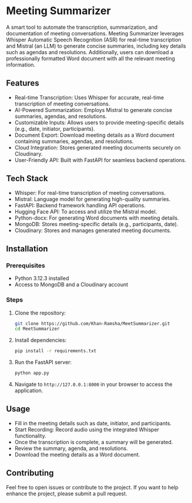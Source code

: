 
# Meeting Summarizer

A smart tool to automate the transcription, summarization, and documentation of meeting conversations. Meeting Summarizer leverages Whisper Automatic Speech Recognition (ASR) for real-time transcription and Mistral (an LLM) to generate concise summaries, including key details such as agendas and resolutions. Additionally, users can download a professionally formatted Word document with all the relevant meeting information.

##  Features
- Real-time Transcription: Uses Whisper for accurate, real-time transcription of meeting conversations.
- AI-Powered Summarization: Employs Mistral to generate concise summaries, agendas, and resolutions.
- Customizable Inputs: Allows users to provide meeting-specific details (e.g., date, initiator, participants).
- Document Export: Download meeting details as a Word document containing summaries, agendas, and resolutions.
- Cloud Integration: Stores generated meeting documents securely on Cloudinary.
- User-Friendly API: Built with FastAPI for seamless backend operations.

## Tech Stack
- Whisper: For real-time transcription of meeting conversations.
- Mistral: Language model for generating high-quality summaries.
- FastAPI: Backend framework handling API operations.
- Hugging Face API: To access and utilize the Mistral model.
- Python-docx: For generating Word documents with meeting details.
- MongoDB: Stores meeting-specific details (e.g., participants, date).
- Cloudinary: Stores and manages generated meeting documents.

## Installation
### Prerequisites
- Python 3.12.3 installed
- Access to MongoDB and a Cloudinary account
### Steps
1. Clone the repository:
    ```bash
    git clone https://github.com/Khan-Ramsha/MeetSummarizer.git
    cd MeetSummarizer
    ```

2. Install dependencies:
    ```bash
    pip install -r requirements.txt
    ```

3. Run the FastAPI server:
    ```bash
    python app.py
    ```

4. Navigate to `http://127.0.0.1:8000` in your browser to access the application.

## Usage

- Fill in the meeting details such as date, initiator, and participants.
- Start Recording: Record audio using the integrated Whisper functionality.
- Once the transcription is complete, a summary will be generated.
- Review the summary, agenda, and resolutions.
- Download the meeting details as a Word document.

## Contributing

Feel free to open issues or contribute to the project. If you want to help enhance the project, please submit a pull request.
